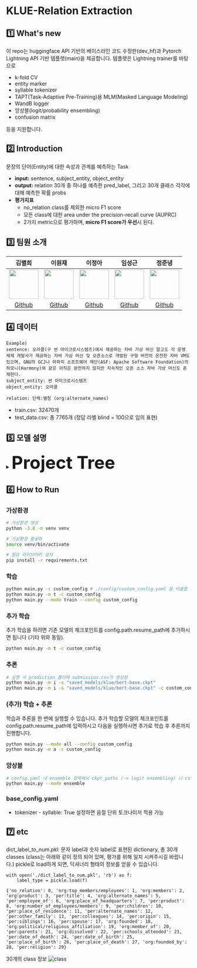 # KLUE-Relation Extraction

## 1️⃣ What's new
이 repo는 huggingface API 기반의 베이스라인 코드 수정판(dev_hf)과 Pytorch Lightning API 기반 템플렛(main)을 제공합니다. 템플렛은 Lightning trainer를 바탕으로 
- k-fold CV
- entity marker
- syllable tokenizer
- TAPT(Task-Adaptive Pre-Training)용 MLM(Masked Language Modeling)
- WandB logger
- 앙상블(logit/probability ensembling)
- confusion matrix 

등을 지원합니다.   

## 2️⃣ Introduction
문장의 단어(Entity)에 대한 속성과 관계를 예측하는 Task
- **input:** sentence, subject_entity, object_entity
- **output:** relation 30개 중 하나를 예측한 pred_label, 그리고 30개 클래스 각각에 대해 예측한 확률 probs
- **평가지표**
  - no_relation class를 제외한 micro F1 score
  - 모든 class에 대한 area under the precision-recall curve (AUPRC)
  - 2가지 metric으로 평가하며, **micro F1 score가 우선**시 된다.

## 3️⃣ 팀원 소개

김별희|이원재|이정아|임성근|정준녕|
:-:|:-:|:-:|:-:|:-:
<img src='https://avatars.githubusercontent.com/u/42535803?v=4' height=80 width=80px></img>|<img src='https://avatars.githubusercontent.com/u/61496071?v=4' height=80 width=80px></img>|<img src='https://avatars.githubusercontent.com/u/65378914?v=4' height=80 width=80px></img>|<img src='https://avatars.githubusercontent.com/u/14817039?v=4' height=80 width=80px></img>|<img src='https://avatars.githubusercontent.com/u/51015187?v=4' height=80 width=80px></img>
[Github](https://github.com/kimbyeolhee)|[Github](https://github.com/wjlee-ling)|[Github](https://github.com/jjeongah)|[Github](https://github.com/lim4349)|[Github](https://github.com/ezez-refer)

## 4️⃣ 데이터
```
Example)
sentence: 오라클(구 썬 마이크로시스템즈)에서 제공하는 자바 가상 머신 말고도 각 운영 체제 개발사가 제공하는 자바 가상 머신 및 오픈소스로 개발된 구형 버전의 온전한 자바 VM도 있으며, GNU의 GCJ나 아파치 소프트웨어 재단(ASF: Apache Software Foundation)의 하모니(Harmony)와 같은 아직은 완전하지 않지만 지속적인 오픈 소스 자바 가상 머신도 존재한다.
subject_entity: 썬 마이크로시스템즈
object_entity: 오라클

relation: 단체:별칭 (org:alternate_names)
```
- train.csv: 32470개 <br>
- test_data.csv: 총 7765개 (정답 라벨 blind = 100으로 임의 표현) <br>

## 5️⃣ 모델 설명
<details>
    <summary><b><font size="10">Project Tree</font></b></summary>
<div markdown="1">

```
.
```
</div>
</details>

## 6️⃣ How to Run
### 가상환경
```bash
# 가상환경 생성
python -3.8 -m venv venv

# 가상환경 활성화
source venv/bin/activate

# 필요 라이브러리 설치
pip install -r requirements.txt
```

### 학습
```bash
python main.py -c custom_config # ./config/custom_config.yaml 을 이용할 시 
python main.py -m t -c custom_config
python main.py --mode train --config custom_config
```

### 추가 학습
추가 학습을 하려면 기존 모델의 체크포인트를 config.path.resume_path에 추가하시면 됩니다 (기타 위와 동일).
```bash
python main.py -m t -c custom_config
```

### 추론
```bash
# 실행 시 prediction 폴더에 submission.csv가 생성됨
python main.py -m i -s "saved_models/klue/bert-base.ckpt"
python main.py -m i -s "saved_models/klue/bert-base.ckpt" -c custom_config
```

### (추가) 학습 + 추론
학습과 추론을 한 번에 실행할 수 있습니다. 추가 학습할 모델의 체크포인트를 config.path.resume_path에 입력하시고 다음을 실행하시면 추가로 학습 후 추론까지 진행합니다.
```bash
python main.py --mode all --config custom_config 
python main.py -m a -c custom_config
```

### 앙상블
```bash
# config.yaml 내 ensemble 항목에서 ckpt_paths (-> logit ensembling) 나 csv_paths (-> probability ensembling) 를 채운 후 다음 실행
python main.py --mode ensemble 
```

### base_config.yaml
- tokenizer - syllable: True 설정하면 음절 단위 토크나이저 적용 가능

## 7️⃣ etc
dict_label_to_num.pkl: 문자 label과 숫자 label로 표현된 dictionary, 총 30개 classes (class는 아래와 같이 정의 되어 있며, 평가를 위해 일치 시켜주시길 바랍니다.) pickle로 load하게 되면, 딕셔너리 형태의 정보를 얻을 수 있습니다.
```
with open('./dict_label_to_num.pkl', 'rb') as f:
    label_type = pickle.load(f)

{'no_relation': 0, 'org:top_members/employees': 1, 'org:members': 2, 'org:product': 3, 'per:title': 4, 'org:alternate_names': 5, 'per:employee_of': 6, 'org:place_of_headquarters': 7, 'per:product': 8, 'org:number_of_employees/members': 9, 'per:children': 10, 'per:place_of_residence': 11, 'per:alternate_names': 12, 'per:other_family': 13, 'per:colleagues': 14, 'per:origin': 15, 'per:siblings': 16, 'per:spouse': 17, 'org:founded': 18, 'org:political/religious_affiliation': 19, 'org:member_of': 20, 'per:parents': 21, 'org:dissolved': 22, 'per:schools_attended': 23, 'per:date_of_death': 24, 'per:date_of_birth': 25, 'per:place_of_birth': 26, 'per:place_of_death': 27, 'org:founded_by': 28, 'per:religion': 29}
```

30개의 class 정보
![class](https://user-images.githubusercontent.com/65378914/217735779-266b91ec-b41f-4c47-addd-8a9174531aac.png)

